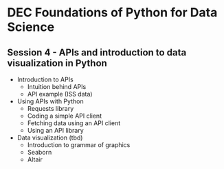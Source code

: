 # DEC Foundations of Python for Data Science

## Session 4 - APIs and introduction to data visualization in Python

- Introduction to APIs
  + Intuition behind APIs
  + API example (ISS data)
- Using APIs with Python
  + Requests library
  + Coding a simple API client
  + Fetching data using an API client
  + Using an API library
- Data visualization (tbd)
  + Introduction to grammar of graphics
  + Seaborn
  + Altair
